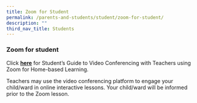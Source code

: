 ```yaml
---
title: Zoom for Student
permalink: /parents-and-students/student/zoom-for-student/
description: ""
third_nav_title: Students
---
```

### **Zoom for student**
Click **[here](/files/Student%20iCON%20-%20Student%20EDM%20-%20Introducing%20Google%20Classroom_3%20ways%20to%20join%20Google%20classroom.pdf)** for Student’s Guide to Video Conferencing with Teachers using Zoom for Home-based Learning.  

Teachers may use the video conferencing platform to engage your child/ward in online interactive lessons. Your child/ward will be informed prior to the Zoom lesson.